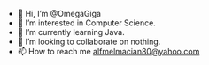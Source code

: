 - 👋 Hi, I’m @OmegaGiga
- 👀 I’m interested in Computer Science.
- 🌱 I’m currently learning Java.
- 💞️ I’m looking to collaborate on nothing.
- 📫 How to reach me alfmelmacian80@yahoo.com

<!---
OmegaGiga/OmegaGiga is a ✨ special ✨ repository because its `README.md` (this file) appears on your GitHub profile.
You can click the Preview link to take a look at your changes.
--->
